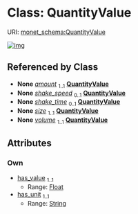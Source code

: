 
# Class: QuantityValue




URI: [monet_schema:QuantityValue](http://example.com/monet_schema/QuantityValue)


[![img](https://yuml.me/diagram/nofunky;dir:TB/class/[MatSampProc]++-%20amount%201..1>[QuantityValue&#124;has_value:float;has_unit:string],[Shaker]++-%20shake_speed%200..1>[QuantityValue],[Shaker]++-%20shake_time%200..1>[QuantityValue],[MaterialContainer]++-%20size%201..1>[QuantityValue],[Dissolving]++-%20volume%201..1>[QuantityValue],[Shaker],[MaterialContainer],[MatSampProc],[Dissolving])](https://yuml.me/diagram/nofunky;dir:TB/class/[MatSampProc]++-%20amount%201..1>[QuantityValue&#124;has_value:float;has_unit:string],[Shaker]++-%20shake_speed%200..1>[QuantityValue],[Shaker]++-%20shake_time%200..1>[QuantityValue],[MaterialContainer]++-%20size%201..1>[QuantityValue],[Dissolving]++-%20volume%201..1>[QuantityValue],[Shaker],[MaterialContainer],[MatSampProc],[Dissolving])

## Referenced by Class

 *  **None** *[amount](amount.md)*  <sub>1..1</sub>  **[QuantityValue](QuantityValue.md)**
 *  **None** *[shake_speed](shake_speed.md)*  <sub>0..1</sub>  **[QuantityValue](QuantityValue.md)**
 *  **None** *[shake_time](shake_time.md)*  <sub>0..1</sub>  **[QuantityValue](QuantityValue.md)**
 *  **None** *[size](size.md)*  <sub>1..1</sub>  **[QuantityValue](QuantityValue.md)**
 *  **None** *[volume](volume.md)*  <sub>1..1</sub>  **[QuantityValue](QuantityValue.md)**

## Attributes


### Own

 * [has_value](has_value.md)  <sub>1..1</sub>
     * Range: [Float](types/Float.md)
 * [has_unit](has_unit.md)  <sub>1..1</sub>
     * Range: [String](types/String.md)
